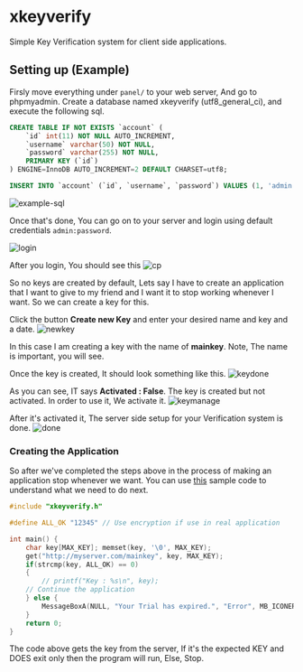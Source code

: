 # xkeyverify
Simple Key Verification system for client side applications.


## Setting up (Example)

Firsly move everything under ``panel/`` to your web server, And go to phpmyadmin.
Create a database named xkeyverify (utf8_general_ci), and execute the following sql.
```sql
CREATE TABLE IF NOT EXISTS `account` (
	`id` int(11) NOT NULL AUTO_INCREMENT,
  	`username` varchar(50) NOT NULL,
  	`password` varchar(255) NOT NULL,
    PRIMARY KEY (`id`)
) ENGINE=InnoDB AUTO_INCREMENT=2 DEFAULT CHARSET=utf8;

INSERT INTO `account` (`id`, `username`, `password`) VALUES (1, 'admin', '$2y$10$uhL2hyDAKH3/u3lST0Pr/uuClRA/k8DSU6T5.b/FGx.upp0MoDZ5u');
```
![example-sql](https://github.com/quantumcored/xkeyverify/blob/master/images/sql.PNG)

Once that's done, You can go on to your server and login using default credentials ``admin:password``.

![login](https://github.com/quantumcored/xkeyverify/blob/master/images/login.PNG)

After you login, You should see this
![cp](https://github.com/quantumcored/xkeyverify/blob/master/images/cp.PNG)

So no keys are created by default, Lets say I have to create an application that I want to give to my friend and I want it to stop working whenever I want. So we can create a key for this.

Click the button **Create new Key** 
and enter your desired name and key and a date.
![newkey](https://github.com/quantumcored/xkeyverify/blob/master/images/keycreate.PNG)

In this case I am creating a key with the name of **mainkey**. Note, The name is important, you will see.

Once the key is created, It should look something like this.
![keydone](https://github.com/quantumcored/xkeyverify/blob/master/images/keydone.PNG)

As you can see, IT says **Activated : False**. The key is created but not activated. In order to use it, We activate it.
![keymanage](https://github.com/quantumcored/xkeyverify/blob/master/images/keymanage.PNG)

After it's activated it, The server side setup for your Verification system is done.
![done](https://github.com/quantumcored/xkeyverify/blob/master/images/keyactivate.PNG)

### Creating the Application

So after we've completed the steps above in the process of making an application stop whenever we want.
You can use [this](https://github.com/quantumcored/xkeyverify/blob/master/samples/main.c) sample code to understand what we need to do next.
```C
#include "xkeyverify.h"

#define ALL_OK "12345" // Use encryption if use in real application

int main() {
    char key[MAX_KEY]; memset(key, '\0', MAX_KEY);
    get("http://myserver.com/mainkey", key, MAX_KEY);
    if(strcmp(key, ALL_OK) == 0)
    {
        // printf("Key : %s\n", key);
	// Continue the application
    } else {
        MessageBoxA(NULL, "Your Trial has expired.", "Error", MB_ICONERROR);
    }
    return 0;
}
```
The code above gets the key from the server, If it's the expected KEY and DOES exit only then the program will run, Else, Stop.
